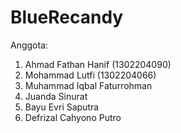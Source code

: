 # BlueRecandy

Anggota:
1. Ahmad Fathan Hanif (1302204090)
2. Mohammad Lutfi (1302204066)
3. Muhammad Iqbal Faturrohman
4. Juanda Sinurat
5. Bayu Evri Saputra
6. Defrizal Cahyono Putro
